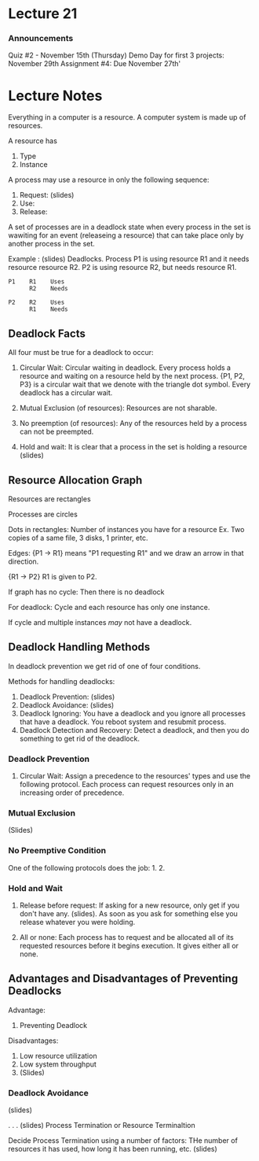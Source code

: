 # Lecture 21

### Announcements
Quiz #2 - November 15th (Thursday)
Demo Day for first 3 projects: November 29th
Assignment #4: Due November 27th'

# Lecture Notes
Everything in a computer is a resource. A computer system is made up of resources.


A resource has 
1. Type
2. Instance


A process may use a resource in only the following sequence:
1. Request: (slides)
2. Use: 
3. Release:  

A set of processes are in a deadlock state when every process in the set is wawiting for an event (releaseing a resource) that can take place only by another process in the set.

Example : (slides)
Deadlocks. Process P1 is using resource R1 and it needs resource resource R2. P2 is using resource R2, but needs resource R1. 

```
P1    R1    Uses
      R2    Needs

P2    R2    Uses
      R1    Needs
```

## Deadlock Facts
All four must be true for a deadlock to occur: 

1. Circular Wait:  Circular waiting in deadlock. Every process holds a resource and waiting on a resource held by the next process. {P1, P2, P3} is a circular wait that we denote with the triangle dot symbol. Every deadlock has a circular wait.

2. Mutual Exclusion (of resources):  Resources are not sharable. 

3. No preemption (of resources): Any of the resources held by a process can not be preempted.  

4. Hold and wait: It is clear that a process in the set is holding a resource (slides)

## Resource Allocation Graph
Resources are rectangles

Processes are circles

Dots in rectangles: Number of instances you have for a resource
Ex. Two copies of a same file, 3 disks, 1 printer, etc.

Edges: {P1 -> R1} means "P1 requesting R1" and we draw an arrow in that direction. 

{R1 -> P2} R1 is given to P2. 

If graph has no cycle: Then there is no deadlock

For deadlock: Cycle and each resource has only one instance.

If cycle and multiple instances *may* not have a deadlock.

## Deadlock Handling Methods
In deadlock prevention we get rid of one of four conditions.

Methods for handling deadlocks:
1. Deadlock Prevention: (slides)
2. Deadlock Avoidance: (slides)
3. Deadlock Ignoring: You have a deadlock and you ignore all processes that have a deadlock. You reboot system and resubmit process.
4. Deadlock Detection and Recovery: Detect a deadlock, and then you do something to get rid of the deadlock. 

### Deadlock Prevention
1. Circular Wait: Assign a precedence to the resources' types and use the following protocol. Each process can request resources only in an increasing order of precedence. 

### Mutual Exclusion
(Slides)

### No Preemptive Condition
One of the following protocols does the job:
1.
2. 

### Hold and Wait
1. Release before request: If asking for a new resource, only get if you don't have any. (slides). As soon as you ask for something else you release whatever you were holding. 

2. All or none: Each process has to request and be allocated all of its requested resources before it begins execution. It gives either all or none. 

## Advantages and Disadvantages of Preventing Deadlocks
Advantage: 
1. Preventing Deadlock

Disadvantages: 
1. Low resource utilization
2. Low system throughput
3. (Slides)

### Deadlock Avoidance
(slides)

.
.
.
(slides)
Process Termination or Resource Terminaltion

Decide Process Termination using a number of factors: THe number of resources it has used, how long it has been running, etc. (slides)



